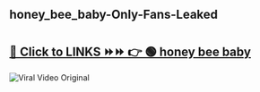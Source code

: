
 ## honey_bee_baby-Only-Fans-Leaked

# <h2><a href="https://clipsfans.com/honey_bee_baby&ref=git">🔗 Click to LINKS ⏩⏩ 👉 🟢 honey bee baby </a></h2>

<a href="https://clipsfans.com/honey_bee_baby&ref=git" rel="nofollow" data-target="animated-image.originalLink"><img src="https://i.ibb.co.com/xMMVF88/686577567.gif" alt="Viral Video Original" style="max-width: 100%; display: inline-block;" data-target="animated-image.originalImage"></a>
